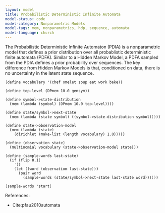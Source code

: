 ```yaml
---
layout: model
title: Probabilistic Deterministic Infinite Automata
model-status: code
model-category: Nonparametric Models
model-tags: mem, nonparametrics, hdp, sequence, automata
model-language: church
---
```


The Probabilistic Deterministic Infinite Automaton (PDIA) is a nonparametric model that defines a prior distribution over all probablistic deterministic finite automata (PDFA). Similar to a Hidden Markov Model, a PDFA sampled from the PDIA defines a prior probability over sequences. The key difference from Hidden Markov Models is that, conditioned on data, there is no uncertainty in the latent state sequence.

    (define vocabulary '(chef omelet soup eat work bake))
    
    (define top-level (DPmem 10.0 gensym))
    
    (define symbol->state-distribution
      (mem (lambda (symbol) (DPmem 10.0 top-level))))
    
    (define state/symbol->next-state
      (mem (lambda (state symbol) ((symbol->state-distribution symbol)))))
    
    (define state->observation-model
      (mem (lambda (state) 
        (dirichlet (make-list (length vocabulary) 1.0)))))
    
    (define (observation state) 
      (multinomial vocabulary (state->observation-model state)))
    
    (define (sample-words last-state) 
      (if (flip 0.1) 
        '()
        (let ((word (observation last-state)))
          (pair word 
            (sample-words (state/symbol->next-state last-state word))))))
    
    (sample-words 'start) 

References:

- Cite:pfau2010automata
